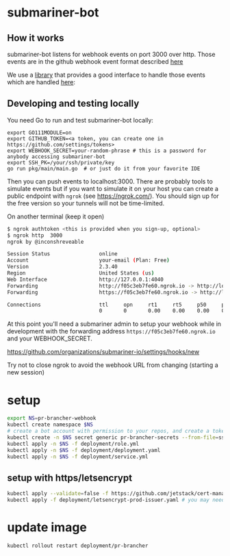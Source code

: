 # submariner-bot

## How it works

submariner-bot listens for webhook events on port 3000 over http. Those events
are in the github webhook event format
described [here](https://docs.github.com/en/developers/webhooks-and-events/webhooks/webhook-events-and-payloads)

We use a [library](https://github.com/go-playground/webhooks/tree/master/github) that provides a good interface to handle those events which are handled [here](https://github.com/submariner-io/submariner-bot/blob/devel/pkg/handler/handler.go):

## Developing and testing locally

You need Go to run and test submariner-bot locally:

```
export GO111MODULE=on
export GITHUB_TOKEN=<a token, you can create one in https://github.com/settings/tokens>
export WEBHOOK_SECRET=your-random-phrase # this is a password for anybody accessing submariner-bot
export SSH_PK=/your/ssh/private/key
go run pkg/main/main.go  # or just do it from your favorite IDE
```

Then you can push events to localhost:3000. There are probably tools to simulate events
but if you want to simulate it on your host you can create a public endpoint with `ngrok`
(see https://ngrok.com/). You should sign up for the free version so your tunnels
will not be time-limited.

On another terminal (keep it open)
```bash
$ ngrok authtoken <this is provided when you sign-up, optional>
$ ngrok http  3000
ngrok by @inconshreveable                                                    (Ctrl+C to quit)

Session Status                online
Account                       your-email (Plan: Free)
Version                       2.3.40
Region                        United States (us)
Web Interface                 http://127.0.0.1:4040
Forwarding                    http://f05c3eb7fe60.ngrok.io -> http://localhost:3000
Forwarding                    https://f05c3eb7fe60.ngrok.io -> http://localhost:3000

Connections                   ttl     opn     rt1     rt5     p50     p90
                              0       0       0.00    0.00    0.00    0.00
```

At this point you'll need a submariner admin to setup your webhook while in development with the forwarding address `https://f05c3eb7fe60.ngrok.io` and your WEBHOOK_SECRET.

https://github.com/organizations/submariner-io/settings/hooks/new

Try not to close ngrok to avoid the webhook URL from changing (starting a new session)


# setup
```bash
export NS=pr-brancher-webhook
kubectl create namespace $NS
# create a bot account with permission to your repos, and create a token in your bot account: https://github.com/settings/tokens
kubectl create -n $NS secret generic pr-brancher-secrets --from-file=ssh_pk=./id_rsa --from-literal=githubToken=$GITHUB_TOKEN
kubectl apply -n $NS -f deployment/role.yml
kubectl apply -n $NS -f deployment/deployment.yaml
kubectl apply -n $NS -f deployment/service.yml

```

## setup with https/letsencrypt
```bash
kubectl apply --validate=false -f https://github.com/jetstack/cert-manager/releases/download/v0.12.0/cert-manager.yaml
kubectl apply -f deployment/letsencrypt-prod-issuer.yaml # you may need to edit the class in the yaml based on your ingress
```

# update image
```bash
kubectl rollout restart deployment/pr-brancher
```
